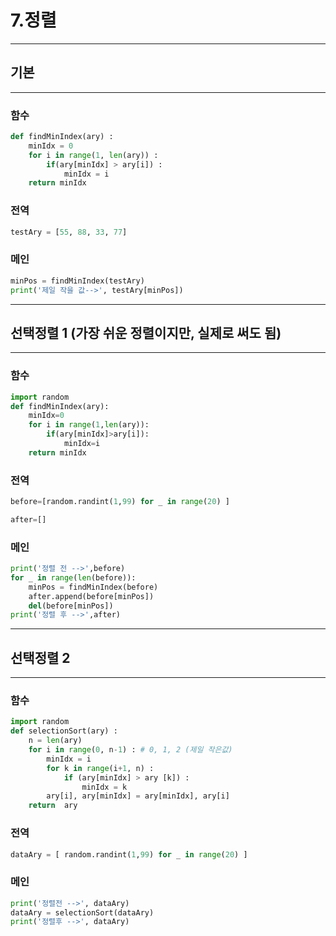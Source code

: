 # 7.정렬

---

## 기본

---

### 함수

```python
def findMinIndex(ary) :
    minIdx = 0
    for i in range(1, len(ary)) :
        if(ary[minIdx] > ary[i]) :
            minIdx = i
    return minIdx
```

### 전역

```python
testAry = [55, 88, 33, 77]
```

### 메인

```python
minPos = findMinIndex(testAry)
print('제일 작을 값-->', testAry[minPos])
```

---

## 선택정렬 1 (가장 쉬운 정렬이지만, 실제로 써도 됨)

---

### 함수

```python
import random
def findMinIndex(ary):
    minIdx=0
    for i in range(1,len(ary)):
        if(ary[minIdx]>ary[i]):
            minIdx=i
    return minIdx
```

### 전역

```python
before=[random.randint(1,99) for _ in range(20) ]

after=[]
```

### 메인

```python
print('정렬 전 -->',before)
for _ in range(len(before)):
    minPos = findMinIndex(before)
    after.append(before[minPos])
    del(before[minPos])
print('정렬 후 -->',after)
```

---

## 선택정렬 2

---

### 함수

```python
import random
def selectionSort(ary) :
    n = len(ary)
    for i in range(0, n-1) : # 0, 1, 2 (제일 작은값)
        minIdx = i
        for k in range(i+1, n) :
            if (ary[minIdx] > ary [k]) :
                minIdx = k
        ary[i], ary[minIdx] = ary[minIdx], ary[i]
    return  ary
```

### 전역

```python
dataAry = [ random.randint(1,99) for _ in range(20) ]
```

### 메인

```python
print('정렬전 -->', dataAry)
dataAry = selectionSort(dataAry)
print('정렬후 -->', dataAry)
```